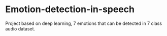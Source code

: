 # Emotion-detection-in-speech
Project based on deep learning, 
7 emotions that can be detected in 7 class audio dataset.

